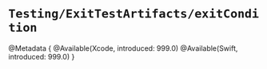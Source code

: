 # ``Testing/ExitTestArtifacts/exitCondition``

<!--
This source file is part of the Swift.org open source project

Copyright (c) 2024 Apple Inc. and the Swift project authors
Licensed under Apache License v2.0 with Runtime Library Exception

See https://swift.org/LICENSE.txt for license information
See https://swift.org/CONTRIBUTORS.txt for Swift project authors
-->

@Metadata {
  @Available(Xcode, introduced: 999.0)
  @Available(Swift, introduced: 999.0)
}
